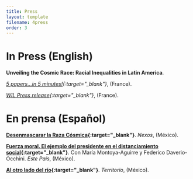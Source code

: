 ```yaml
---
title: Press
layout: template
filename: 4press
order: 3
--- 
```


# In Press (English)

**Unveiling the Cosmic Race: Racial Inequalities in Latin America**.

*[5 papers...in 5 minutes!](https://www.parisschoolofeconomics.eu/en/economics-for-everyone/for-a-wider-audience/5-papers-in-5-minutes/december-2021/unveiling-the-cosmic-race-racial-inequalities-in-latin-america/){:target="_blank"}*, (France).

*[WIL Press release](https://wid.world/news-article/racial-inequalities-in-latin-america/){:target="_blank"}*, (France).


# En prensa (Español)

**[Desenmascarar la Raza Cósmica](https://economia.nexos.com.mx/desenmascarar-la-raza-cosmica/){:target="_blank"}**. *Nexos*, (México).

**[Fuerza moral. El ejemplo del presidente en el distanciamiento social](https://estepais.com/tendencias_y_opiniones/fuerza-moral-el-ejemplo-del-presidente-en-el-distanciamiento-social/){:target="_blank"}**. Con María Montoya-Aguirre y Federico Daverio-Occhini. *Este País*, (México).

**[Al otro lado del río](https://www.territorio.mx/al-otro-lado-del-rio/){:target="_blank"}**. *Territorio*, (México).
